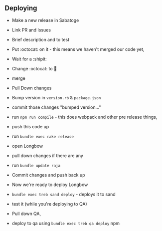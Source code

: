 ## Deploying

* Make a new release in Sabatoge
* Link PR and Issues
* Brief description and to test
* Put :octocat: on it - this means we haven't merged our code yet,
* Wait for a :shipit:
* Change :octocat: to :rocket:
* merge
* Pull Down changes
* Bump version in `version.rb` & `package.json`
* commit those changes "bumped version..."
* run `npm run compile`  - this does webpack and other pre release things,
* push this code up
* run `bundle exec rake release`

* open Longbow
* pull down changes if there are any
* run `bundle update raja`
* Commit changes and push back up

* Now we're ready to deploy Longbow
* `bundle exec treb sand deploy` - deploys it to sand
* test it (while you're deploying to QA)
* Pull down QA,
* deploy to qa using `bundle exec treb qa deploy`
npm
